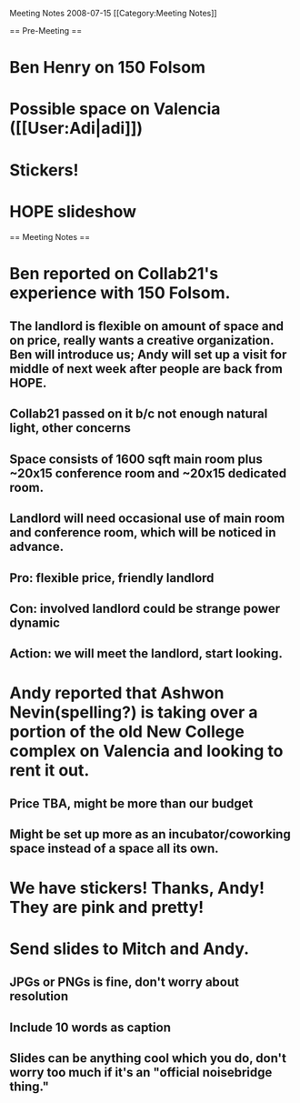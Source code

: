 Meeting Notes 2008-07-15 
 [[Category:Meeting Notes]]

== Pre-Meeting ==

# Ben Henry on 150 Folsom
# Possible space on Valencia ([[User:Adi|adi]])
# Stickers!
# HOPE slideshow

== Meeting Notes ==

# Ben reported on Collab21's experience with 150 Folsom. 
## The landlord is flexible on amount of space and on price, really wants a creative organization. Ben will introduce us; Andy will set up a visit for middle of next week after people are back from HOPE. 
## Collab21 passed on it b/c not enough natural light, other concerns
## Space consists of 1600 sqft main room plus ~20x15 conference room and ~20x15 dedicated room.
## Landlord will need occasional use of main room and conference room, which will be noticed in advance. 
## Pro: flexible price, friendly landlord
## Con: involved landlord could be strange power dynamic
## Action: we will meet the landlord, start looking. 
# Andy reported that Ashwon Nevin(spelling?) is taking over a portion of the old New College complex on Valencia and looking to rent it out. 
## Price TBA, might be more than our budget
## Might be set up more as an incubator/coworking space instead of a space all its own. 
# We have stickers! Thanks, Andy! They are pink and pretty!
# Send slides to Mitch and Andy. 
## JPGs or PNGs is fine, don't worry about resolution
## Include 10 words as caption
## Slides can be anything cool which you do, don't worry too much if it's an "official noisebridge thing."